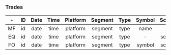 ### Trades
| - | ID | Date | Time | Platform | Segment | Type | Symbol | Script | Expiry | Strike | Quantity | Price |
|:-:|:-:|:-:|:-:|:-:|:-:|:-:|:-:|:-:|:-:|:-:|:-:|:-:|
| MF | id | date | time | platform | segment | type | name | - | - | - | quantity | price |
| EQ | id | date | time | platform | segment | type | - | script | - | - | quantity | price |
| FO | id | date | time | platform | segment | type | symbol | script | expiry | strike | quantity | price |

